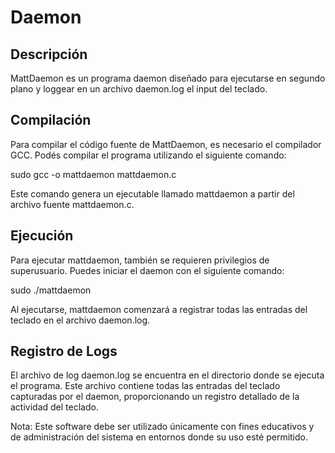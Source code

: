 # Daemon

## Descripción
MattDaemon es un programa daemon diseñado para ejecutarse en segundo plano y loggear en un archivo daemon.log el input del teclado.

## Compilación
Para compilar el código fuente de MattDaemon, es necesario el compilador GCC. Podés compilar el programa utilizando el siguiente comando:

sudo gcc -o mattdaemon mattdaemon.c

Este comando genera un ejecutable llamado mattdaemon a partir del archivo fuente mattdaemon.c.

## Ejecución
Para ejecutar mattdaemon, también se requieren privilegios de superusuario. Puedes iniciar el daemon con el siguiente comando:

sudo ./mattdaemon

Al ejecutarse, mattdaemon comenzará a registrar todas las entradas del teclado en el archivo daemon.log.

## Registro de Logs
El archivo de log daemon.log se encuentra en el directorio donde se ejecuta el programa. Este archivo contiene todas las entradas del teclado capturadas por el daemon, proporcionando un registro detallado de la actividad del teclado.

Nota: Este software debe ser utilizado únicamente con fines educativos y de administración del sistema en entornos donde su uso esté permitido.
